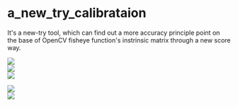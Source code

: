 # a_new_try_calibrataion
It's a new-try tool, which can find out a more accuracy principle point on the base of OpenCV fisheye function's instrinsic matrix through a new score way. 




![](https://github.com/madaiqian/fisheye_calibration/blob/master/image/1.jpg)  
![](https://github.com/madaiqian/fisheye_calibration/blob/master/image/2.jpg)  
![](https://github.com/madaiqian/fisheye_calibration/blob/master/image/3.jpg)  


![](https://github.com/madaiqian/fisheye_calibration/blob/master/image/111.jpg)  
![](https://github.com/madaiqian/fisheye_calibration/blob/master/image/333.jpg)  
